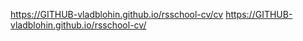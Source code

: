 https://GITHUB-vladblohin.github.io/rsschool-cv/cv
https://GITHUB-vladblohin.github.io/rsschool-cv/
